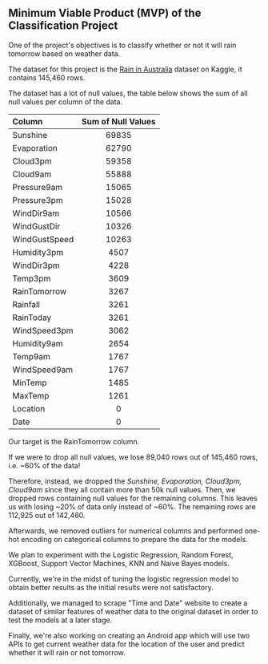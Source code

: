 ## Minimum Viable Product (MVP) of the Classification Project
One of the project's objectives is to classify whether or not it will rain tomorrow based on weather data.

The dataset for this project is the [Rain in Australia](https://www.kaggle.com/jsphyg/weather-dataset-rattle-package) dataset on Kaggle, it contains 145,460 rows.

The dataset has a lot of null values, the table below shows the sum of all null values per column of the data.

| Column | Sum of Null Values |
|:---|:---:|
| Sunshine         |69835|
| Evaporation      |62790|
| Cloud3pm         |59358|
| Cloud9am         |55888|
| Pressure9am      |15065|
| Pressure3pm      |15028|
| WindDir9am       |10566|
| WindGustDir      |10326|
| WindGustSpeed    |10263|
| Humidity3pm      | 4507|
| WindDir3pm       | 4228|
| Temp3pm          | 3609|
| RainTomorrow     | 3267|
| Rainfall         | 3261|
| RainToday         |3261|
| WindSpeed3pm     | 3062|
| Humidity9am     |  2654|
| Temp9am        |   1767|
| WindSpeed9am  |    1767|
| MinTemp      |     1485|
| MaxTemp     |      1261|
| Location  |           0|
| Date       |          0|

Our target is the RainTomorrow column.

If we were to drop all null values, we lose 89,040 rows out of 145,460 rows, i.e. ~60% of the data!

Therefore, instead, we dropped the _Sunshine, Evaporation, Cloud3pm, Cloud9am_ since they all contain more than 50k null values. Then, we dropped rows containing null values for the remaining columns. This leaves us with losing ~20% of data only instead of ~60%. The remaining rows are 112,925 out of 142,460.

Afterwards, we removed outliers for numerical columns and performed one-hot encoding on categorical columns to prepare the data for the models. 

We plan to experiment with the Logistic Regression, Random Forest, XGBoost, Support Vector Machines, KNN and Naive Bayes models.

Currently, we're in the midst of tuning the logistic regression model to obtain better results as the initial results were not satisfactory.

Additionally, we managed to scrape "Time and Date" website to create a dataset of similar features of weather data to the original dataset in order to test the models at a later stage.

Finally, we're also working on creating an Android app which will use two APIs to get current weather data for the location of the user and predict whether it will rain or not tomorrow.
